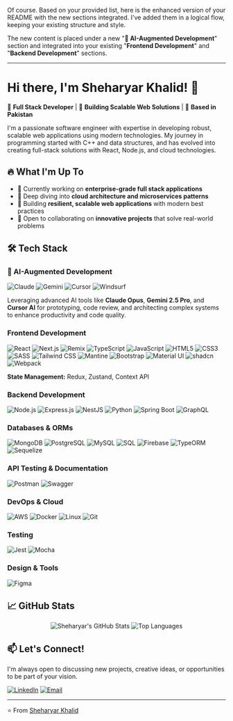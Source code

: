Of course. Based on your provided list, here is the enhanced version of your README with the new sections integrated. I've added them in a logical flow, keeping your existing structure and style.

The new content is placed under a new "**🤖 AI-Augmented Development**" section and integrated into your existing "**Frontend Development**" and "**Backend Development**" sections.

***

# Hi there, I'm Sheharyar Khalid! 👋

🎯 **Full Stack Developer** | 🚀 **Building Scalable Web Solutions** | 📍 **Based in Pakistan**

I'm a passionate software engineer with expertise in developing robust, scalable web applications using modern technologies. My journey in programming started with C++ and data structures, and has evolved into creating full-stack solutions with React, Node.js, and cloud technologies.

## 🔥 What I'm Up To

- 💼 Currently working on **enterprise-grade full stack applications**
- 🌱 Deep diving into **cloud architecture and microservices patterns**
- 🚀 Building **resilient, scalable web applications** with modern best practices
- 🤝 Open to collaborating on **innovative projects** that solve real-world problems

## 🛠️ Tech Stack

### 🤖 AI-Augmented Development
![Claude](https://img.shields.io/badge/Claude%20Opus-9F37B2?style=for-the-badge)
![Gemini](https://img.shields.io/badge/Gemini%202.5-FFCD00?style=for-the-badge&logo=google&logoColor=black)
![Cursor](https://img.shields.io/badge/Cursor%20AI-000000?style=for-the-badge)
![Windsurf](https://img.shields.io/badge/Windsurf-007AFF?style=for-the-badge)

Leveraging advanced AI tools like **Claude Opus**, **Gemini 2.5 Pro**, and **Cursor AI** for prototyping, code review, and architecting complex systems to enhance productivity and code quality.

### Frontend Development
![React](https://img.shields.io/badge/React-61DAFB?style=for-the-badge&logo=react&logoColor=black)
![Next.js](https://img.shields.io/badge/Next.js-000000?style=for-the-badge&logo=next.js&logoColor=white)
![Remix](https://img.shields.io/badge/Remix-000000?style=for-the-badge&logo=remix&logoColor=white)
![TypeScript](https://img.shields.io/badge/TypeScript-3178C6?style=for-the-badge&logo=typescript&logoColor=white)
![JavaScript](https://img.shields.io/badge/JavaScript-F7DF1E?style=for-the-badge&logo=javascript&logoColor=black)
![HTML5](https://img.shields.io/badge/HTML5-E34F26?style=for-the-badge&logo=html5&logoColor=white)
![CSS3](https://img.shields.io/badge/CSS3-1572B6?style=for-the-badge&logo=css3&logoColor=white)
![SASS](https://img.shields.io/badge/SASS-CC6699?style=for-the-badge&logo=sass&logoColor=white)
![Tailwind CSS](https://img.shields.io/badge/Tailwind%20CSS-06B6D4?style=for-the-badge&logo=tailwind-css&logoColor=white)
![Mantine](https://img.shields.io/badge/Mantine-339AF0?style=for-the-badge)
![Bootstrap](https://img.shields.io/badge/Bootstrap-7952B3?style=for-the-badge&logo=bootstrap&logoColor=white)
![Material UI](https://img.shields.io/badge/Material%20UI-007FFF?style=for-the-badge&logo=mui&logoColor=white)
![shadcn](https://img.shields.io/badge/shadcn-000000?style=for-the-badge)
![Webpack](https://img.shields.io/badge/Webpack-8DD6F9?style=for-the-badge&logo=webpack&logoColor=black)

**State Management:** Redux, Zustand, Context API

### Backend Development
![Node.js](https://img.shields.io/badge/Node.js-339933?style=for-the-badge&logo=node.js&logoColor=white)
![Express.js](https://img.shields.io/badge/Express.js-000000?style=for-the-badge&logo=express&logoColor=white)
![NestJS](https://img.shields.io/badge/NestJS-E0234E?style=for-the-badge&logo=nestjs&logoColor=white)
![Python](https://img.shields.io/badge/Python-3776AB?style=for-the-badge&logo=python&logoColor=white)
![Spring Boot](https://img.shields.io/badge/Spring%20Boot-6DB33F?style=for-the-badge&logo=springboot&logoColor=white)
![GraphQL](https://img.shields.io/badge/GraphQL-E10098?style=for-the-badge&logo=graphql&logoColor=white)

### Databases & ORMs
![MongoDB](https://img.shields.io/badge/MongoDB-47A248?style=for-the-badge&logo=mongodb&logoColor=white)
![PostgreSQL](https://img.shields.io/badge/PostgreSQL-4169E1?style=for-the-badge&logo=postgresql&logoColor=white)
![MySQL](https://img.shields.io/badge/MySQL-4479A1?style=for-the-badge&logo=mysql&logoColor=white)
![SQL](https://img.shields.io/badge/SQL-003B57?style=for-the-badge&logo=sql&logoColor=white)
![Firebase](https://img.shields.io/badge/Firebase-FFCA28?style=for-the-badge&logo=firebase&logoColor=black)
![TypeORM](https://img.shields.io/badge/TypeORM-FE0902?style=for-the-badge)
![Sequelize](https://img.shields.io/badge/Sequelize-52B0E7?style=for-the-badge&logo=sequelize&logoColor=white)

### API Testing & Documentation
![Postman](https://img.shields.io/badge/Postman-FF6C37?style=for-the-badge&logo=postman&logoColor=white)
![Swagger](https://img.shields.io/badge/Swagger-85EA2D?style=for-the-badge&logo=swagger&logoColor=black)

### DevOps & Cloud
![AWS](https://img.shields.io/badge/AWS-232F3E?style=for-the-badge&logo=amazon-aws&logoColor=white)
![Docker](https://img.shields.io/badge/Docker-2496ED?style=for-the-badge&logo=docker&logoColor=white)
![Linux](https://img.shields.io/badge/Linux-FCC624?style=for-the-badge&logo=linux&logoColor=black)
![Git](https://img.shields.io/badge/Git-F05032?style=for-the-badge&logo=git&logoColor=white)

### Testing
![Jest](https://img.shields.io/badge/Jest-C21325?style=for-the-badge&logo=jest&logoColor=white)
![Mocha](https://img.shields.io/badge/Mocha-8D6748?style=for-the-badge&logo=mocha&logoColor=white)

### Design & Tools
![Figma](https://img.shields.io/badge/Figma-F24E1E?style=for-the-badge&logo=figma&logoColor=white)

## 📈 GitHub Stats

<p align="center">
  <img src="https://github-readme-stats.vercel.app/api?username=sheharyar-khalid&show_icons=true&theme=radical" alt="Sheharyar's GitHub Stats" />
  <img src="https://github-readme-stats.vercel.app/api/top-langs/?username=sheharyar-khalid&layout=compact&theme=radical" alt="Top Languages" />
</p>

## 📫 Let's Connect!

I'm always open to discussing new projects, creative ideas, or opportunities to be part of your vision.

[![LinkedIn](https://img.shields.io/badge/LinkedIn-0A66C2?style=for-the-badge&logo=linkedin&logoColor=white)](https://linkedin.com/in/sheharyar-khalid)
[![Email](https://img.shields.io/badge/Email-D14836?style=for-the-badge&logo=gmail&logoColor=white)](mailto:sheharyarkhalid154@gmail.com)

---

⭐️ From [Sheharyar Khalid](https://github.com/sheharyar-khalid)
